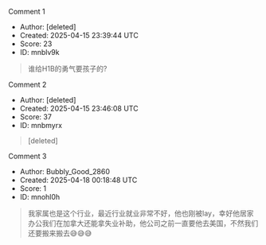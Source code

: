 Comment 1

- Author: [deleted]
- Created: 2025-04-15 23:39:44 UTC
- Score: 23
- ID: mnblv9k

> 谁给H1B的勇气要孩子的?

Comment 2

- Author: [deleted]
- Created: 2025-04-15 23:46:08 UTC
- Score: 37
- ID: mnbmyrx

> [deleted]

Comment 3

- Author: Bubbly_Good_2860
- Created: 2025-04-18 00:18:48 UTC
- Score: 1
- ID: mnohl0h

> 我家属也是这个行业，最近行业就业非常不好，他也刚被lay，幸好他居家办公我们在加拿大还能拿失业补助，他公司之前一直要他去美国，不然我们还要搬来搬去😅😅😅
